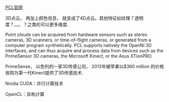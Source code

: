 [PCL官网](http://pointclouds.org/)

3D点云， 再加上颜色信息， 就变成了4D点云。其他特征如纹理？透明度？。。。？之类的可以更多维度.

Point clouds can be acquired from hardware sensors such as stereo cameras, 3D scanners, or time-of-flight cameras, or generated from a computer program synthetically. PCL supports natively the OpenNI 3D interfaces, and can thus acquire and process data from devices such as the PrimeSensor 3D cameras, the Microsoft Kinect, or the Asus XTionPRO.

PrimeSense， 以色列的一家3D传感公司， 2013年被苹果以$360 million 的价格收购为第一代Kinect提供了3D传感技术.

Nvidia CUDA：并行计算技术

OpenCL：异构计算

